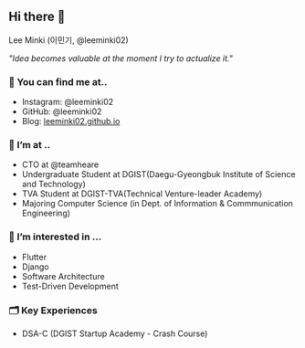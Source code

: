 ## Hi there 👋
Lee Minki (이민기, @leeminki02)

*"Idea becomes valuable at the moment I try to actualize it."*

### 🔎 You can find me at..
- Instagram: @leeminki02
- GitHub: @leeminki02
- Blog: [leeminki02.github.io](https://leeminki02.github.io)

### 🔭 I’m at ..
- CTO at @teamheare
- Undergraduate Student at DGIST(Daegu-Gyeongbuk Institute of Science and Technology)
- TVA Student at DGIST-TVA(Technical Venture-leader Academy)
- Majoring Computer Science (in Dept. of Information & Commmunication Engineering)

### 🌱 I’m interested in ...
- Flutter
- Django
- Software Architecture
- Test-Driven Development

### 🗂 Key Experiences
- DSA-C (DGIST Startup Academy - Crash Course)
